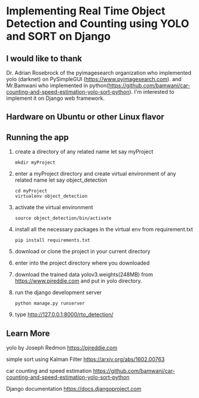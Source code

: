 
# Implementing Real Time Object Detection and Counting using YOLO and SORT on Django 

 

## I would like to thank
Dr. Adrian Rosebrock of the pyimagesearch organization who implemented yolo (darknet) on PySimpleGUI
(https://www.pyimagesearch.com). and Mr.Bamwani who implemented in python(https://github.com/bamwani/car-counting-and-speed-estimation-yolo-sort-python). I'm interested to implement it on Django web framework.
 

## Hardware on Ubuntu or other Linux flavor 


## Running the app
1. create a directory of any related name let say myProject
	```
	mkdir myProject
	```	
2. enter a myProject directory and create virtual environment of any related name let say object_detection
	```
    cd myProject 
	virtualenv object_detection
	```
3. activate the virtual environment
	```
	source object_detection/bin/activate
	```
4. install all the necessary packages in the virtual env from requirement.txt
	```
	pip install requirements.txt
	```

5. download or clone the project in your current directory

6. enter into the project directory where you downloaded
	 
7. download the trained data yolov3.weights(248MB) from https://www.pjreddie.com and put in yolo directory.
8. run the django development server 
	```
	python manage.py runserver
	```

9. type http://127.0.0.1:8000/rto_detection/ 

## Learn More

yolo by Joseph Redmon
https://pjreddie.com

simple sort using Kalman Filter
https://arxiv.org/abs/1602.00763

car counting and speed estimation
https://github.com/bamwani/car-counting-and-speed-estimation-yolo-sort-python

Django documentation
https://docs.djangoproject.com

 

